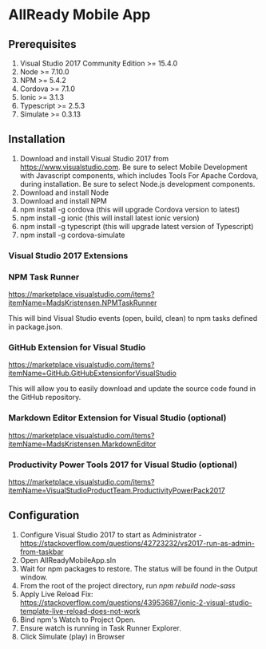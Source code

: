 # AllReady Mobile App

## Prerequisites

1. Visual Studio 2017 Community Edition >= 15.4.0
2. Node >= 7.10.0
3. NPM >= 5.4.2
4. Cordova >= 7.1.0
5. Ionic >= 3.1.3
6. Typescript >= 2.5.3
7. Simulate >= 0.3.13

## Installation

1. Download and install Visual Studio 2017 from https://www.visualstudio.com. 
Be sure to select Mobile Development with Javascript components, which includes Tools For Apache Cordova, during installation.
Be sure to select Node.js development components.
3. Download and install Node
4. Download and install NPM
5. npm install -g cordova (this will upgrade Cordova version to latest)
6. npm install -g ionic (this will install latest ionic version)
7. npm install -g typescript (this will upgrade latest version of Typescript)
7. npm install -g cordova-simulate

### Visual Studio 2017 Extensions

### NPM Task Runner
https://marketplace.visualstudio.com/items?itemName=MadsKristensen.NPMTaskRunner

This will bind Visual Studio events (open, build, clean) to npm tasks defined in package.json.

### GitHub Extension for Visual Studio
https://marketplace.visualstudio.com/items?itemName=GitHub.GitHubExtensionforVisualStudio

This will allow you to easily download and update the source code found in the GitHub repository.

### Markdown Editor Extension for Visual Studio (optional)
https://marketplace.visualstudio.com/items?itemName=MadsKristensen.MarkdownEditor

### Productivity Power Tools 2017 for Visual Studio (optional)
https://marketplace.visualstudio.com/items?itemName=VisualStudioProductTeam.ProductivityPowerPack2017

## Configuration

1. Configure Visual Studio 2017 to start as Administrator - https://stackoverflow.com/questions/42723232/vs2017-run-as-admin-from-taskbar
2. Open AllReadyMobileApp.sln
3. Wait for npm packages to restore. The status will be found in the Output window.
4. From the root of the project directory, run *npm rebuild node-sass*
5. Apply Live Reload Fix: https://stackoverflow.com/questions/43953687/ionic-2-visual-studio-template-live-reload-does-not-work
6. Bind npm's Watch to Project Open.
7. Ensure watch is running in Task Runner Explorer.
8. Click Simulate (play) in Browser